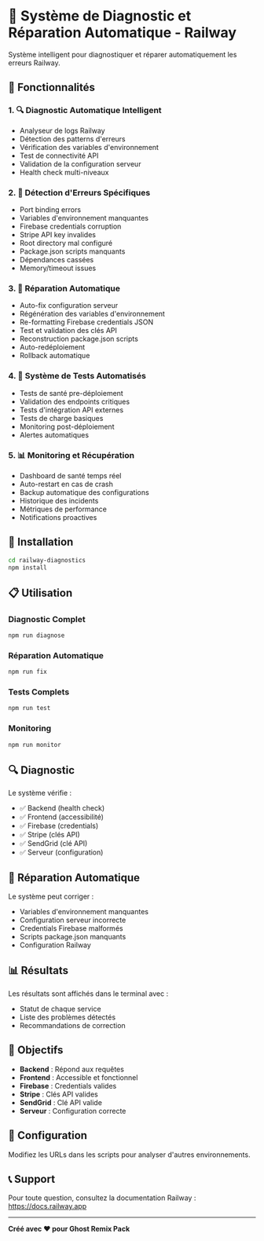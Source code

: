 # 🔧 Système de Diagnostic et Réparation Automatique - Railway

Système intelligent pour diagnostiquer et réparer automatiquement les erreurs Railway.

## 🎯 Fonctionnalités

### 1. 🔍 Diagnostic Automatique Intelligent
- Analyseur de logs Railway
- Détection des patterns d'erreurs
- Vérification des variables d'environnement
- Test de connectivité API
- Validation de la configuration serveur
- Health check multi-niveaux

### 2. 🚨 Détection d'Erreurs Spécifiques
- Port binding errors
- Variables d'environnement manquantes
- Firebase credentials corruption
- Stripe API key invalides
- Root directory mal configuré
- Package.json scripts manquants
- Dépendances cassées
- Memory/timeout issues

### 3. 🔧 Réparation Automatique
- Auto-fix configuration serveur
- Régénération des variables d'environnement
- Re-formatting Firebase credentials JSON
- Test et validation des clés API
- Reconstruction package.json scripts
- Auto-redéploiement
- Rollback automatique

### 4. 🧪 Système de Tests Automatisés
- Tests de santé pre-déploiement
- Validation des endpoints critiques
- Tests d'intégration API externes
- Tests de charge basiques
- Monitoring post-déploiement
- Alertes automatiques

### 5. 📊 Monitoring et Récupération
- Dashboard de santé temps réel
- Auto-restart en cas de crash
- Backup automatique des configurations
- Historique des incidents
- Métriques de performance
- Notifications proactives

## 🚀 Installation

```bash
cd railway-diagnostics
npm install
```

## 📋 Utilisation

### Diagnostic Complet
```bash
npm run diagnose
```

### Réparation Automatique
```bash
npm run fix
```

### Tests Complets
```bash
npm run test
```

### Monitoring
```bash
npm run monitor
```

## 🔍 Diagnostic

Le système vérifie :
- ✅ Backend (health check)
- ✅ Frontend (accessibilité)
- ✅ Firebase (credentials)
- ✅ Stripe (clés API)
- ✅ SendGrid (clé API)
- ✅ Serveur (configuration)

## 🔧 Réparation Automatique

Le système peut corriger :
- Variables d'environnement manquantes
- Configuration serveur incorrecte
- Credentials Firebase malformés
- Scripts package.json manquants
- Configuration Railway

## 📊 Résultats

Les résultats sont affichés dans le terminal avec :
- Statut de chaque service
- Liste des problèmes détectés
- Recommandations de correction

## 🎯 Objectifs

- **Backend** : Répond aux requêtes
- **Frontend** : Accessible et fonctionnel
- **Firebase** : Credentials valides
- **Stripe** : Clés API valides
- **SendGrid** : Clé API valide
- **Serveur** : Configuration correcte

## 🔧 Configuration

Modifiez les URLs dans les scripts pour analyser d'autres environnements.

## 📞 Support

Pour toute question, consultez la documentation Railway :
https://docs.railway.app

---

**Créé avec ❤️ pour Ghost Remix Pack**

